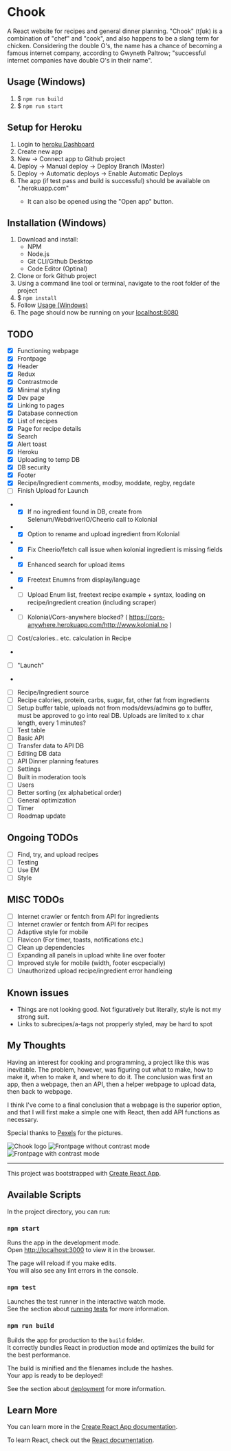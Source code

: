 # Chook

A React website for recipes and general dinner planning. "Chook" (tʃʊk) is a combination of "chef" and "cook", and also happens to be a slang term for chicken.
Considering the double O's, the name has a chance of becoming a famous internet company, according to Gwyneth Paltrow; "successful internet companies have double O's in their name".

## Usage (Windows)
1. $ `npm run build`
2. $ `npm run start`

## Setup for Heroku
1. Login to [heroku Dashboard](https://dashboard.heroku.com/apps)
2. Create new app
3. New -> Connect app to Github project
4. Deploy -> Manual deploy -> Deploy Branch (Master)
5. Deploy -> Automatic deploys -> Enable Automatic Deploys
6. The app (if test pass and build is successful) should be available on "<app-name>.herokuapp.com"
    - It can also be opened using the "Open app" button.

## Installation (Windows)
1. Download and install:
    - NPM
    - Node.js
    - Git CLI/Github Desktop
    - Code Editor (Optinal)
2. Clone or fork Github project
3. Using a command line tool or terminal, navigate to the root folder of the project
4. $ `npm install`
5. Follow [Usage (Windows)](#Usage-(Windows))
6. The page should now be running on your [localhost:8080](http://localhost:8080)

## TODO
- [x] Functioning webpage
- [x] Frontpage
- [x] Header
- [x] Redux
- [x] Contrastmode
- [x] Minimal styling
- [x] Dev page
- [x] Linking to pages
- [x] Database connection
- [x] List of recipes
- [x] Page for recipe details
- [x] Search
- [x] Alert toast
- [x] Heroku
- [x] Uploading to temp DB
- [x] DB security
- [x] Footer
- [x] Recipe/Ingredient comments, modby, moddate, regby, regdate 
- [ ] Finish Upload for Launch
- - [x] If no ingredient found in DB, create from Selenum/WebdriverIO/Cheerio call to Kolonial
- - [x] Option to rename and upload ingredient from Kolonial
- - [x] Fix Cheerio/fetch call issue when kolonial ingredient is missing fields
- - [x] Enhanced search for upload items
- - [x] Freetext Enumns from display/language
- - [ ] Upload Enum list, freetext recipe example + syntax, loading on recipe/ingredient creation (including scraper)
- - [ ] Kolonial/Cors-anywhere blocked? ( https://cors-anywhere.herokuapp.com/http://www.kolonial.no )
- [ ] Cost/calories.. etc. calculation in Recipe 
- 
- [ ] "Launch"
- 
- [ ] Recipe/Ingredient source
- [ ] Recipe calories, protein, carbs, sugar, fat, other fat from ingredients
- [ ] Setup buffer table, uploads not from mods/devs/admins go to buffer, must be approved to go into real DB. Uploads are limited to x char length, every 1 minutes?
- [ ] Test table
- [ ] Basic API
- [ ] Transfer data to API DB
- [ ] Editing DB data
- [ ] API Dinner planning features
- [ ] Settings
- [ ] Built in moderation tools
- [ ] Users
- [ ] Better sorting (ex alphabetical order)
- [ ] General optimization
- [ ] Timer
- [ ] Roadmap update

## Ongoing TODOs
- [ ] Find, try, and upload recipes
- [ ] Testing
- [ ] Use EM
- [ ] Style

## MISC TODOs
- [ ] Internet crawler or fentch from API for ingredients
- [ ] Internet crawler or fentch from API for recipes
- [ ] Adaptive style for mobile
- [ ] Flavicon (For timer, toasts, notifications etc.)
- [ ] Clean up dependencies
- [ ] Expanding all panels in upload white line over footer
- [ ] Improved style for mobile (width, footer escpecially)
- [ ] Unauthorized upload recipe/ingredient error handleing

## Known issues
- Things are not looking good. Not figuratively but literally, style is not my strong suit.
- Links to subrecipes/a-tags not propperly styled, may be hard to spot

## My Thoughts
Having an interest for cooking and programming, a project like this was inevitable. The problem, however, was figuring out what to make, how to make it, when to make it, and where to do it. The conclusion was first an app, then a webpage, then an API, then a helper webpage to upload data, then back to webpage. 

I think I've come to a final conclusion that a webpage is the superior option, and that I will first make a simple one with React, then add API functions as necessary.

Special thanks to [Pexels](https://www.pexels.com) for the pictures.

![Chook logo](./src/resources/icons/chook-icon-1-bg.png)
![Frontpage without contrast mode](./docs/frontpage.png)
![Frontpage with contrast mode](./docs/frontpage-contrast.png)

-------------------------------------------------------------------------------------------------------------------------------

This project was bootstrapped with [Create React App](https://github.com/facebook/create-react-app).

## Available Scripts

In the project directory, you can run:

### `npm start`

Runs the app in the development mode.<br />
Open [http://localhost:3000](http://localhost:3000) to view it in the browser.

The page will reload if you make edits.<br />
You will also see any lint errors in the console.

### `npm test`

Launches the test runner in the interactive watch mode.<br />
See the section about [running tests](https://facebook.github.io/create-react-app/docs/running-tests) for more information.

### `npm run build`

Builds the app for production to the `build` folder.<br />
It correctly bundles React in production mode and optimizes the build for the best performance.

The build is minified and the filenames include the hashes.<br />
Your app is ready to be deployed!

See the section about [deployment](https://facebook.github.io/create-react-app/docs/deployment) for more information.

## Learn More

You can learn more in the [Create React App documentation](https://facebook.github.io/create-react-app/docs/getting-started).

To learn React, check out the [React documentation](https://reactjs.org/).